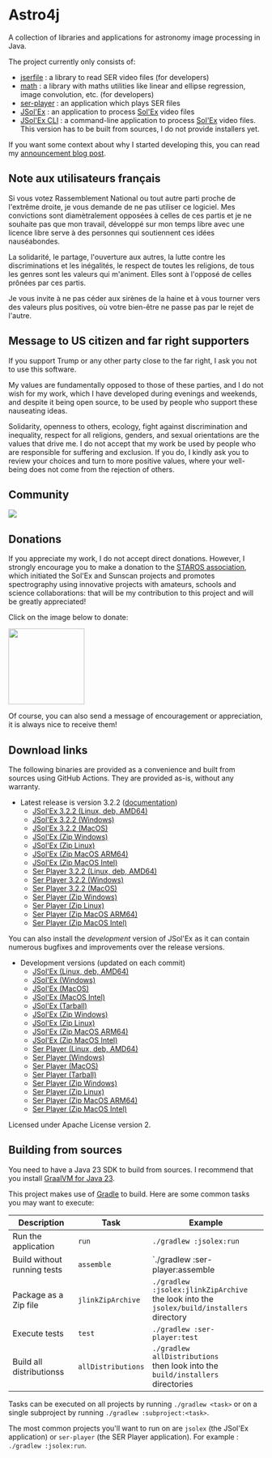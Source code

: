 
# Astro4j

A collection of libraries and applications for astronomy image processing in Java.

The project currently only consists of:

- [jserfile](jserfile/) : a library to read SER video files (for developers)
- [math](math/) : a library with maths utilities like linear and ellipse regression, image convolution, etc. (for developers)
- [ser-player](ser-player/) : an application which plays SER files
- [JSol'Ex](jsolex) : an application to process [Sol'Ex](http://www.astrosurf.com/solex/) video files
- [JSol'Ex CLI](jsolex-cli) : a command-line application to process [Sol'Ex](http://www.astrosurf.com/solex/) video files. This version has to be built from sources, I do not provide installers yet.

If you want some context about why I started developing this, you can read my [announcement blog post](https://melix.github.io/blog/2023/04-22-introducing-astro4j.html).

## Note aux utilisateurs français

Si vous votez Rassemblement National ou tout autre parti proche de l'extrême droite, je vous demande de ne pas utiliser ce logiciel.
Mes convictions sont diamètralement opposées à celles de ces partis et je ne souhaite pas que mon travail, développé sur mon temps libre avec une licence libre serve à des personnes qui soutiennent ces idées nauséabondes.

La solidarité, le partage, l'ouverture aux autres, la lutte contre les discriminations et les inégalités, le respect de toutes les religions, de tous les genres sont les valeurs qui m'animent. 
Elles sont à l'opposé de celles prônées par ces partis.

Je vous invite à ne pas céder aux sirènes de la haine et à vous tourner vers des valeurs plus positives, où votre bien-être ne passe pas par le rejet de l'autre.

## Message to US citizen and far right supporters

If you support Trump or any other party close to the far right, I ask you not to use this software.

My values are fundamentally opposed to those of these parties, and I do not wish for my work, which I have developed during evenings and weekends, and despite it being open source, to be used by people who support these nauseating ideas.

Solidarity, openness to others, ecology, fight against discrimination and inequality, respect for all religions, genders, and sexual orientations are the values that drive me.
I do not accept that my work be used by people who are responsible for suffering and exclusion.
If you do, I kindly ask you to review your choices and turn to more positive values, where your well-being does not come from the rejection of others.

## Community

[<img src="https://discordapp.com/api/guilds/1305595962663768074/widget.png?style=banner2">](https://discord.gg/y9NCGaWzve)

## Donations

If you appreciate my work, I do not accept direct donations.
However, I strongly encourage you to make a donation to the [STAROS association](https://www.helloasso.com/associations/single-tracking-astronomical-repository-for-open-spectroscopy/formulaires/3), which initiated the Sol'Ex and Sunscan projects and promotes spectrography using innovative projects with amateurs, schools and science collaborations: that will be my contribution to this project and will be greatly appreciated!

Click on the image below to donate:

[<img src="https://staros-projects.org/assets/img/backgrounds/STAROS_logo_text.png" height="150">](https://www.helloasso.com/associations/single-tracking-astronomical-repository-for-open-spectroscopy/formulaires/3)

Of course, you can also send a message of encouragement or appreciation, it is always nice to receive them!

## Download links

The following binaries are provided as a convenience and built from sources using GitHub Actions.
They are provided as-is, without any warranty.

- Latest release is version 3.2.2 ([documentation](https://melix.github.io/astro4j/3.2.2))
  - [JSol'Ex 3.2.2 (Linux, deb, AMD64)](https://jsolex.s3.eu-west-3.amazonaws.com/jsolex-ubuntu-latest/jsolex_3.2.2_amd64.deb)
  - [JSol'Ex 3.2.2 (Windows)](https://jsolex.s3.eu-west-3.amazonaws.com/jsolex-windows-latest/jsolex-3.2.2.msi)
  - [JSol'Ex 3.2.2 (MacOS)](https://jsolex.s3.eu-west-3.amazonaws.com/jsolex-macos-latest/jsolex-3.2.2.pkg)
  - [JSol'Ex (Zip Windows)](https://jsolex.s3.eu-west-3.amazonaws.com/jsolex-windows-latest/jsolex-3.2.2.zip)
  - [JSol'Ex (Zip Linux)](https://jsolex.s3.eu-west-3.amazonaws.com/jsolex-ubuntu-latest/jsolex-3.2.2.zip)
  - [JSol'Ex (Zip MacOS ARM64)](https://jsolex.s3.eu-west-3.amazonaws.com/jsolex-macos-latest/jsolex-3.2.2.pkg)
  - [JSol'Ex (Zip MacOS Intel)](https://jsolex.s3.eu-west-3.amazonaws.com/jsolex-macos-13/jsolex-3.2.2.pkg)
  - [Ser Player 3.2.2 (Linux, deb, AMD64)](https://jsolex.s3.eu-west-3.amazonaws.com/ser-player-ubuntu-latest/ser-player_3.2.2_amd64.deb)
  - [Ser Player 3.2.2 (Windows)](https://jsolex.s3.eu-west-3.amazonaws.com/ser-player-windows-latest/ser-player-3.2.2.msi)
  - [Ser Player 3.2.2 (MacOS)](https://jsolex.s3.eu-west-3.amazonaws.com/ser-player-macos-latest/ser-player-3.2.2.pkg)
  - [Ser Player (Zip Windows)](https://jsolex.s3.eu-west-3.amazonaws.com/ser-player-windows-latest/ser-player-3.2.2.zip)
  - [Ser Player (Zip Linux)](https://jsolex.s3.eu-west-3.amazonaws.com/ser-player-ubuntu-latest/ser-player-3.2.2.zip)
  - [Ser Player (Zip MacOS ARM64)](https://jsolex.s3.eu-west-3.amazonaws.com/ser-player-macos-latest/ser-player-3.2.2.zip)
  - [Ser Player (Zip MacOS Intel)](https://jsolex.s3.eu-west-3.amazonaws.com/ser-player-macos-13/ser-player-3.2.2.zip)

You can also install the _development_ version of JSol'Ex as it can contain numerous bugfixes and improvements over the release versions.

- Development versions (updated on each commit)
  - [JSol'Ex (Linux, deb, AMD64)](https://jsolex.s3.eu-west-3.amazonaws.com/jsolex-ubuntu-latest/jsolex-devel_3.3.0_amd64.deb)
  - [JSol'Ex (Windows)](https://jsolex.s3.eu-west-3.amazonaws.com/jsolex-windows-latest/jsolex-devel-3.3.0.msi)
  - [JSol'Ex (MacOS)](https://jsolex.s3.eu-west-3.amazonaws.com/jsolex-macos-latest/jsolex-devel-3.3.0.pkg)
  - [JSol'Ex (MacOS Intel)](https://jsolex.s3.eu-west-3.amazonaws.com/jsolex-macos-13/jsolex-devel-3.3.0.pkg)
  - [JSol'Ex (Tarball)](https://jsolex.s3.eu-west-3.amazonaws.com/jsolex-macos-latest/jsolex-3.3.0-SNAPSHOT.tar.gz)
  - [JSol'Ex (Zip Windows)](https://jsolex.s3.eu-west-3.amazonaws.com/jsolex-windows-latest/jsolex-3.3.0-SNAPSHOT.zip)
  - [JSol'Ex (Zip Linux)](https://jsolex.s3.eu-west-3.amazonaws.com/jsolex-ubuntu-latest/jsolex-3.3.0-SNAPSHOT.zip)
  - [JSol'Ex (Zip MacOS ARM64)](https://jsolex.s3.eu-west-3.amazonaws.com/jsolex-macos-latest/jsolex-3.3.0-SNAPSHOT.pkg)
  - [JSol'Ex (Zip MacOS Intel)](https://jsolex.s3.eu-west-3.amazonaws.com/jsolex-macos-13/jsolex-3.3.0-SNAPSHOT.pkg)
  - [Ser Player (Linux, deb, AMD64)](https://jsolex.s3.eu-west-3.amazonaws.com/ser-player-ubuntu-latest/ser-player-devel_3.3.0_amd64.deb)
  - [Ser Player (Windows)](https://jsolex.s3.eu-west-3.amazonaws.com/ser-player-windows-latest/ser-player-devel-3.3.0.msi)
  - [Ser Player (MacOS)](https://jsolex.s3.eu-west-3.amazonaws.com/ser-player-macos-latest/ser-player-devel-3.3.0.pkg)
  - [Ser Player (Tarball)](https://jsolex.s3.eu-west-3.amazonaws.com/ser-player-macos-latest/ser-player-3.3.0-SNAPSHOT.tar.gz)
  - [Ser Player (Zip Windows)](https://jsolex.s3.eu-west-3.amazonaws.com/ser-player-windows-latest/ser-player-3.3.0-SNAPSHOT.zip)
  - [Ser Player (Zip Linux)](https://jsolex.s3.eu-west-3.amazonaws.com/ser-player-ubuntu-latest/ser-player-3.3.0-SNAPSHOT.zip)
  - [Ser Player (Zip MacOS ARM64)](https://jsolex.s3.eu-west-3.amazonaws.com/ser-player-macos-latest/ser-player-3.3.0-SNAPSHOT.zip)
  - [Ser Player (Zip MacOS Intel)](https://jsolex.s3.eu-west-3.amazonaws.com/ser-player-macos-13/ser-player-3.3.0-SNAPSHOT.zip)

Licensed under Apache License version 2.

## Building from sources

You need to have a Java 23 SDK to build from sources.
I recommend that you install [GraalVM for Java 23](https://www.graalvm.org/).

This project makes use of [Gradle](https://gradle.org) to build.
Here are some common tasks you may want to execute:

| Description                 |Task|Example|
|-----------------------------|----|-------|
| Run the application         |`run`|`./gradlew :jsolex:run`|
| Build without running tests |`assemble`|`./gradlew :ser-player:assemble|
| Package as a Zip file       |`jlinkZipArchive`|`./gradlew :jsolex:jlinkZipArchive` <br/>the look into the `jsolex/build/installers` directory|
| Execute tests               |`test`|`./gradlew :ser-player:test`|
| Build all distributionss    |`allDistributions`|`./gradlew allDistributions` <br/>then look into the `build/installers` directories|

Tasks can be executed on all projects by running `./gradlew <task>` or on a single subproject by running `./gradlew :subproject:<task>`.

The most common projects you'll want to run on are `jsolex` (the JSol'Ex application) or `ser-player` (the SER Player application).
For example : `./gradlew :jsolex:run`.
